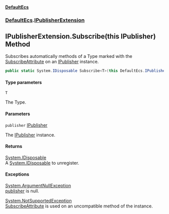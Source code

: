 #### [DefaultEcs](DefaultEcs.md 'DefaultEcs')
### [DefaultEcs](DefaultEcs.md#DefaultEcs 'DefaultEcs').[IPublisherExtension](IPublisherExtension.md 'DefaultEcs.IPublisherExtension')

## IPublisherExtension.Subscribe<T>(this IPublisher) Method

Subscribes automatically methods of a Type marked with the [SubscribeAttribute](SubscribeAttribute.md 'DefaultEcs.SubscribeAttribute') on an [IPublisher](IPublisher.md 'DefaultEcs.IPublisher') instance.

```csharp
public static System.IDisposable Subscribe<T>(this DefaultEcs.IPublisher publisher);
```
#### Type parameters

<a name='DefaultEcs.IPublisherExtension.Subscribe_T_(thisDefaultEcs.IPublisher).T'></a>

`T`

The Type.
#### Parameters

<a name='DefaultEcs.IPublisherExtension.Subscribe_T_(thisDefaultEcs.IPublisher).publisher'></a>

`publisher` [IPublisher](IPublisher.md 'DefaultEcs.IPublisher')

The [IPublisher](IPublisher.md 'DefaultEcs.IPublisher') instance.

#### Returns
[System.IDisposable](https://docs.microsoft.com/en-us/dotnet/api/System.IDisposable 'System.IDisposable')  
A [System.IDisposable](https://docs.microsoft.com/en-us/dotnet/api/System.IDisposable 'System.IDisposable') to unregister.

#### Exceptions

[System.ArgumentNullException](https://docs.microsoft.com/en-us/dotnet/api/System.ArgumentNullException 'System.ArgumentNullException')  
[publisher](IPublisherExtension.Subscribe_T_(thisIPublisher).md#DefaultEcs.IPublisherExtension.Subscribe_T_(thisDefaultEcs.IPublisher).publisher 'DefaultEcs.IPublisherExtension.Subscribe<T>(this DefaultEcs.IPublisher).publisher') is null.

[System.NotSupportedException](https://docs.microsoft.com/en-us/dotnet/api/System.NotSupportedException 'System.NotSupportedException')  
[SubscribeAttribute](SubscribeAttribute.md 'DefaultEcs.SubscribeAttribute') is used on an uncompatible method of the instance.